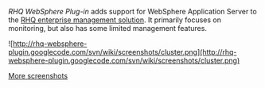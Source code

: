 _RHQ WebSphere Plug-in_ adds support for WebSphere Application Server to the [RHQ enterprise management solution](http://www.jboss.org/rhq). It primarily focuses on monitoring, but also has some limited management features.

<!-- &lt;wiki:gadget url="http://www.ohloh.net/p/605499/widgets/project\_factoids\_stats.xml" height="250" width="400" border="1"/&gt; -- ohloh gadget doesn't work in markdown, and points to old SVN on google code-->

![http://rhq-websphere-plugin.googlecode.com/svn/wiki/screenshots/cluster.png](http://rhq-websphere-plugin.googlecode.com/svn/wiki/screenshots/cluster.png)

[More screenshots](wiki/Screenshots)
